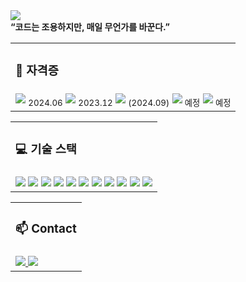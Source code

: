 <!-- 상단 헤더 -->
<img src="https://capsule-render.vercel.app/api?type=waving&color=auto&height=280&section=header&text=Hi!%20%F0%9F%91%8B%20I%20am%20Seunghyun!&fontSize=67" />

<!-- 소개 -->
<div align="left">
  <strong>“코드는 조용하지만, 매일 무언가를 바꾼다.”</strong>
</div>

<!-- 자격증 -->
<table width="100%">
  <tr><td align="left"><h3>📜 자격증</h3></td></tr>
  <tr>
    <td align="left">
      <img src="https://img.shields.io/badge/정보처리기사-0056D2?style=for-the-badge&logoColor=white" /> <sub>2024.06</sub>
      <img src="https://img.shields.io/badge/SQLD-336791?style=for-the-badge&logo=postgresql&logoColor=white" /> <sub>2023.12</sub>
      <img src="https://img.shields.io/badge/TOEIC%20Speaking-IH-1F8ACB?style=for-the-badge&logoColor=white" /> <sub>(2024.09)</sub>
      <img src="https://img.shields.io/badge/리눅스마스터1급-FF9900?style=for-the-badge&logoColor=white" /> <sub>예정</sub>
      <img src="https://img.shields.io/badge/AWS%20SAA-FF9900?style=for-the-badge&logo=amazonaws&logoColor=white" /> <sub>예정</sub>
    </td>
  </tr>
</table>

<!-- 기술 스택 -->
<table width="100%">
  <tr><td align="left"><h3>💻 기술 스택</h3></td></tr>
  <tr>
    <td align="left">
      <img src="https://img.shields.io/badge/Java-007396?style=for-the-badge&logo=openjdk&logoColor=white" />
      <img src="https://img.shields.io/badge/Spring%20Boot-6DB33F?style=for-the-badge&logo=springboot&logoColor=white" />
      <img src="https://img.shields.io/badge/Spring%20Data%20JPA-59666C?style=for-the-badge&logo=hibernate&logoColor=white" />
      <img src="https://img.shields.io/badge/MySQL-4479A1?style=for-the-badge&logo=mysql&logoColor=white" />
      <img src="https://img.shields.io/badge/Elasticsearch-005571?style=for-the-badge&logo=elasticsearch&logoColor=white" />
      <img src="https://img.shields.io/badge/AWS%20EC2-FF9900?style=for-the-badge&logo=amazonec2&logoColor=white" />
      <img src="https://img.shields.io/badge/Docker-2496ED?style=for-the-badge&logo=docker&logoColor=white" />
      <img src="https://img.shields.io/badge/Nginx-009639?style=for-the-badge&logo=nginx&logoColor=white" />
      <img src="https://img.shields.io/badge/Tomcat-F8DC75?style=for-the-badge&logo=apachetomcat&logoColor=black" />
      <img src="https://img.shields.io/badge/Linux-FCC624?style=for-the-badge&logo=linux&logoColor=black" />
      <img src="https://img.shields.io/badge/GitHub%20Actions-2088FF?style=for-the-badge&logo=githubactions&logoColor=white" />
    </td>
  </tr>
</table>

<!-- Contact -->
<table width="100%">
  <tr><td align="left"><h3>📫 Contact</h3></td></tr>
  <tr>
    <td align="left">
      <a href="mailto:tkdenddl182@gmail.com">
        <img src="https://img.shields.io/badge/Email-tkdenddl182@gmail.com-1E90FF?style=for-the-badge&logo=gmail&logoColor=white" />
      </a>
      <a href="https://devlog-tmdgus99.tistory.com/">
        <img src="https://img.shields.io/badge/Blog-Tistory-FF6C37?style=for-the-badge&logo=tistory&logoColor=white" />
      </a>
    </td>
  </tr>
</table>
